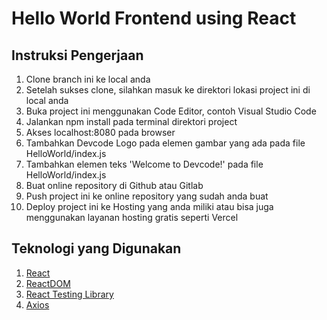 # Hello World Frontend using React

## Instruksi Pengerjaan

1. Clone branch ini ke local anda
2. Setelah sukses clone, silahkan masuk ke direktori lokasi project ini di local anda
3. Buka project ini menggunakan Code Editor, contoh Visual Studio Code
4. Jalankan npm install pada terminal direktori project
5. Akses localhost:8080 pada browser
6. Tambahkan Devcode Logo pada elemen gambar yang ada pada file HelloWorld/index.js
7. Tambahkan elemen teks 'Welcome to Devcode!' pada file HelloWorld/index.js
8. Buat online repository di Github atau Gitlab
9. Push project ini ke online repository yang sudah anda buat
10. Deploy project ini ke Hosting yang anda miliki atau bisa juga menggunakan layanan hosting gratis seperti Vercel

## Teknologi yang Digunakan

1. [React](https://reactjs.org/)
2. [ReactDOM](https://reactjs.org/docs/react-dom.html)
3. [React Testing Library](https://testing-library.com/docs/react-testing-library/intro/)
4. [Axios](https://axios-http.com/docs/intro)
